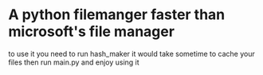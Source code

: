 # A python filemanger faster than microsoft's file manager

to use it you need to run hash_maker it would take sometime to cache your files 
then run main.py and enjoy using it 
